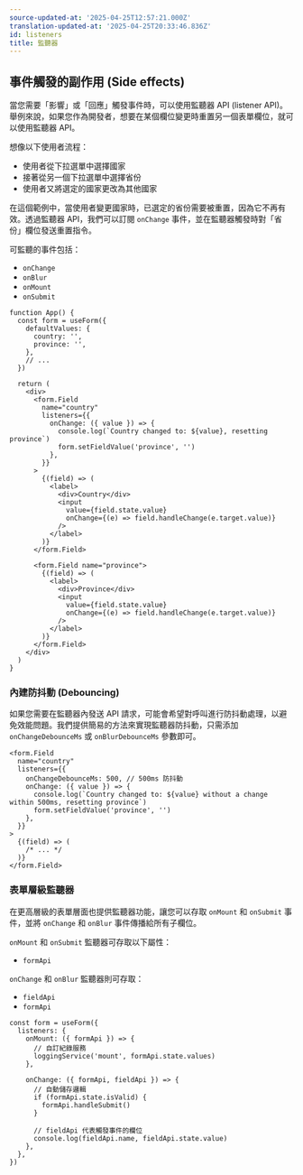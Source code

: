 ```yaml
---
source-updated-at: '2025-04-25T12:57:21.000Z'
translation-updated-at: '2025-04-25T20:33:46.836Z'
id: listeners
title: 監聽器
---
```


## 事件觸發的副作用 (Side effects)

當您需要「影響」或「回應」觸發事件時，可以使用監聽器 API (listener API)。舉例來說，如果您作為開發者，想要在某個欄位變更時重置另一個表單欄位，就可以使用監聽器 API。

想像以下使用者流程：

- 使用者從下拉選單中選擇國家
- 接著從另一個下拉選單中選擇省份
- 使用者又將選定的國家更改為其他國家

在這個範例中，當使用者變更國家時，已選定的省份需要被重置，因為它不再有效。透過監聽器 API，我們可以訂閱 `onChange` 事件，並在監聽器觸發時對「省份」欄位發送重置指令。

可監聽的事件包括：

- `onChange`
- `onBlur`
- `onMount`
- `onSubmit`

```tsx
function App() {
  const form = useForm({
    defaultValues: {
      country: '',
      province: '',
    },
    // ...
  })

  return (
    <div>
      <form.Field
        name="country"
        listeners={{
          onChange: ({ value }) => {
            console.log(`Country changed to: ${value}, resetting province`)
            form.setFieldValue('province', '')
          },
        }}
      >
        {(field) => (
          <label>
            <div>Country</div>
            <input
              value={field.state.value}
              onChange={(e) => field.handleChange(e.target.value)}
            />
          </label>
        )}
      </form.Field>

      <form.Field name="province">
        {(field) => (
          <label>
            <div>Province</div>
            <input
              value={field.state.value}
              onChange={(e) => field.handleChange(e.target.value)}
            />
          </label>
        )}
      </form.Field>
    </div>
  )
}
```

### 內建防抖動 (Debouncing)

如果您需要在監聽器內發送 API 請求，可能會希望對呼叫進行防抖動處理，以避免效能問題。我們提供簡易的方法來實現監聽器防抖動，只需添加 `onChangeDebounceMs` 或 `onBlurDebounceMs` 參數即可。

```tsx
<form.Field
  name="country"
  listeners={{
    onChangeDebounceMs: 500, // 500ms 防抖動
    onChange: ({ value }) => {
      console.log(`Country changed to: ${value} without a change within 500ms, resetting province`)
      form.setFieldValue('province', '')
    },
  }}
>
  {(field) => (
    /* ... */
  )}
</form.Field>
```

### 表單層級監聽器

在更高層級的表單層面也提供監聽器功能，讓您可以存取 `onMount` 和 `onSubmit` 事件，並將 `onChange` 和 `onBlur` 事件傳播給所有子欄位。

`onMount` 和 `onSubmit` 監聽器可存取以下屬性：

- `formApi`

`onChange` 和 `onBlur` 監聽器則可存取：

- `fieldApi`
- `formApi`

```tsx
const form = useForm({
  listeners: {
    onMount: ({ formApi }) => {
      // 自訂紀錄服務
      loggingService('mount', formApi.state.values)
    },

    onChange: ({ formApi, fieldApi }) => {
      // 自動儲存邏輯
      if (formApi.state.isValid) {
        formApi.handleSubmit()
      }

      // fieldApi 代表觸發事件的欄位
      console.log(fieldApi.name, fieldApi.state.value)
    },
  },
})
```
